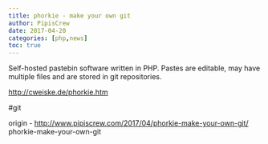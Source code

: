 ```yaml
---
title: phorkie - make your own git
author: PipisCrew
date: 2017-04-20
categories: [php,news]
toc: true
---
```


Self-hosted pastebin software written in PHP. Pastes are editable, may have multiple files and are stored in git repositories.

http://cweiske.de/phorkie.htm

#git

origin - http://www.pipiscrew.com/2017/04/phorkie-make-your-own-git/ phorkie-make-your-own-git